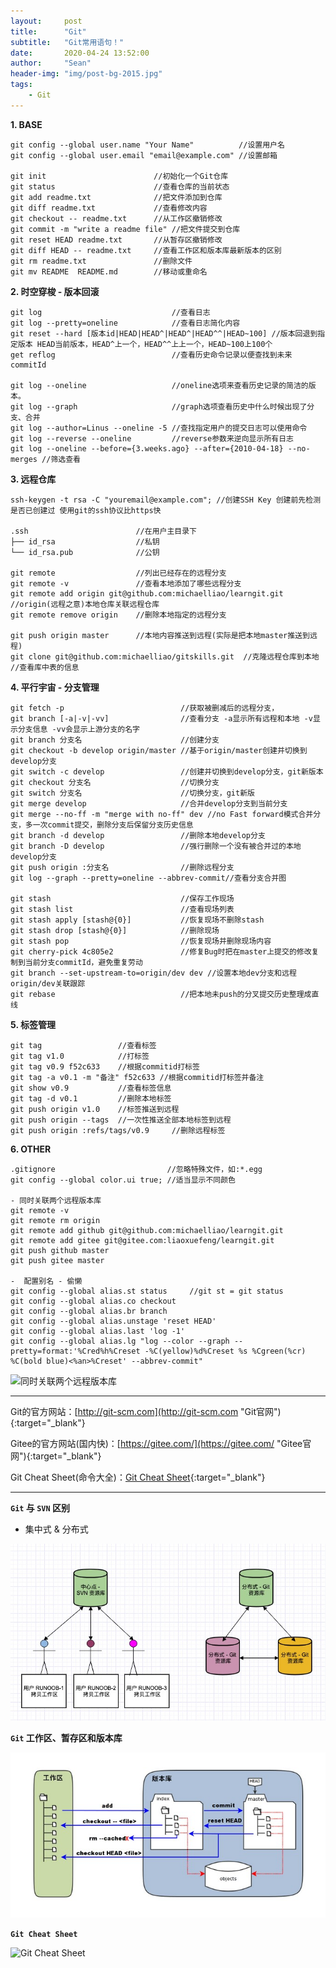 ```yaml
---
layout:     post
title:      "Git"
subtitle:   "Git常用语句！"
date:       2020-04-24 13:52:00
author:     "Sean"
header-img: "img/post-bg-2015.jpg"
tags:
    - Git
---
```


**1. BASE** 

```
git config --global user.name "Your Name"          //设置用户名
git config --global user.email "email@example.com" //设置邮箱

git init                        //初始化一个Git仓库
git status                      //查看仓库的当前状态
git add readme.txt              //把文件添加到仓库
git diff readme.txt             //查看修改内容
git checkout -- readme.txt      //从工作区撤销修改
git commit -m "write a readme file" //把文件提交到仓库
git reset HEAD readme.txt       //从暂存区撤销修改
git diff HEAD -- readme.txt     //查看工作区和版本库最新版本的区别
git rm readme.txt               //删除文件
git mv README  README.md        //移动或重命名
```

**2. 时空穿梭 - 版本回滚** 

```
git log                             //查看日志
git log --pretty=oneline            //查看日志简化内容
git reset --hard [版本id|HEAD|HEAD^|HEAD^|HEAD^^|HEAD~100] //版本回退到指定版本 HEAD当前版本，HEAD^上一个，HEAD^^上上一个，HEAD~100上100个
get reflog                          //查看历史命令记录以便查找到未来commitId

git log --oneline                   //oneline选项来查看历史记录的简洁的版本。
git log --graph                     //graph选项查看历史中什么时候出现了分支、合并
git log --author=Linus --oneline -5 //查找指定用户的提交日志可以使用命令
git log --reverse --oneline         //reverse参数来逆向显示所有日志
git log --oneline --before={3.weeks.ago} --after={2010-04-18} --no-merges //筛选查看
```

**3. 远程仓库** 

```
ssh-keygen -t rsa -C "youremail@example.com"; //创建SSH Key 创建前先检测是否已创建过 使用git的ssh协议比https快 

.ssh                        //在用户主目录下
├── id_rsa                  //私钥
└── id_rsa.pub              //公钥

git remote                  //列出已经存在的远程分支
git remote -v               //查看本地添加了哪些远程分支
git remote add origin git@github.com:michaelliao/learngit.git //origin(远程之意)本地仓库关联远程仓库
git remote remove origin    //删除本地指定的远程分支

git push origin master      //本地内容推送到远程(实际是把本地master推送到远程)
git clone git@github.com:michaelliao/gitskills.git  //克隆远程仓库到本地                                                       //查看库中表的信息                       
```

**4. 平行宇宙 - 分支管理** 

```
git fetch -p                          //获取被删减后的远程分支，
git branch [-a|-v|-vv]                //查看分支 -a显示所有远程和本地 -v显示分支信息 -vv会显示上游分支的名字
git branch 分支名                      //创建分支
git checkout -b develop origin/master //基于origin/master创建并切换到develop分支
git switch -c develop                 //创建并切换到develop分支，git新版本
git checkout 分支名                    //切换分支
git switch 分支名                      //切换分支，git新版
git merge develop                     //合并develop分支到当前分支
git merge --no-ff -m "merge with no-ff" dev //no Fast forward模式合并分支，多一次commit提交，删除分支后保留分支历史信息
git branch -d develop                 //删除本地develop分支
git branch -D develop                 //强行删除一个没有被合并过的本地develop分支
git push origin :分支名                //删除远程分支
git log --graph --pretty=oneline --abbrev-commit//查看分支合并图

git stash                             //保存工作现场
git stash list                        //查看现场列表
git stash apply [stash@{0}]           //恢复现场不删除stash
git stash drop [stash@{0}]            //删除现场
git stash pop                         //恢复现场并删除现场内容
git cherry-pick 4c805e2               //修复Bug时把在master上提交的修改复制到当前分支commitId，避免重复劳动
git branch --set-upstream-to=origin/dev dev //设置本地dev分支和远程origin/dev关联跟踪 
git rebase                            //把本地未push的分叉提交历史整理成直线
```

**5. 标签管理** 

```
git tag                 //查看标签
git tag v1.0            //打标签
git tag v0.9 f52c633    //根据commitid打标签
git tag -a v0.1 -m "备注" f52c633 //根据commitid打标签并备注 
git show v0.9           //查看标签信息
git tag -d v0.1         //删除本地标签
git push origin v1.0    //标签推送到远程
git push origin --tags  //一次性推送全部本地标签到远程
git push origin :refs/tags/v0.9     //删除远程标签

```

**6. OTHER**

```
.gitignore                         //忽略特殊文件，如:*.egg
git config --global color.ui true; //适当显示不同颜色

- 同时关联两个远程版本库
git remote -v
git remote rm origin
git remote add github git@github.com:michaelliao/learngit.git
git remote add gitee git@gitee.com:liaoxuefeng/learngit.git
git push github master
git push gitee master

-  配置别名 - 偷懒
git config --global alias.st status     //git st = git status
git config --global alias.co checkout
git config --global alias.br branch
git config --global alias.unstage 'reset HEAD'
git config --global alias.last 'log -1'
git config --global alias.lg "log --color --graph --pretty=format:'%Cred%h%Creset -%C(yellow)%d%Creset %s %Cgreen(%cr) %C(bold blue)<%an>%Creset' --abbrev-commit"
```

![](/blog/img/in-post/post-git/post-git-both.jpg "同时关联两个远程版本库")

***

Git的官方网站：[http://git-scm.com](http://git-scm.com "Git官网"){:target="_blank"}

Gitee的官方网站(国内快)：[https://gitee.com/](https://gitee.com/ "Gitee官网"){:target="_blank"}

Git Cheat Sheet(命令大全)：[Git Cheat Sheet](https://gitee.com/liaoxuefeng/learn-java/raw/master/teach/git-cheatsheet.pdf "Git Cheat Sheet"){:target="_blank"}

***

**`Git` 与 `SVN` 区别**

- 集中式 & 分布式

![](../img/in-post/post-git/post-git-svn.jpg "Git与SVN区别")
    
**`Git` 工作区、暂存区和版本库**

![](../img/in-post/post-git/post-git-stage.jpg "Git工作区、暂存区和版本库")

**`Git Cheat Sheet`**

![](/blog/img/in-post/post-git/post-git-cheat-sheet.jpg "Git Cheat Sheet")








